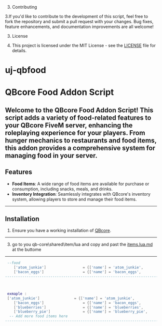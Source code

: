 3. Contributing

3.If you'd like to contribute to the development of this script, feel free to fork the repository and submit a pull request with your changes. Bug fixes, feature enhancements, and documentation improvements are all welcome!

3. License

3. This project is licensed under the MIT License - see the [LICENSE](LICENSE) file for details.




# uj-qbfood

# QBcore Food Addon Script

Welcome to the QBcore Food Addon Script! This script adds a variety of food-related features to your QBcore FiveM server, enhancing the roleplaying experience for your players. From hunger mechanics to restaurants and food items, this addon provides a comprehensive system for managing food in your server.
----------------------------------------------------------------------------------------------------------------------------------------------------------------------------------------------------------------------------------------------------------------------------------------------------------

## Features

- **Food Items**: A wide range of food items are available for purchase or consumption, including snacks, meals, and drinks.
- **Inventory Integration**: Seamlessly integrates with QBcore's inventory system, allowing players to store and manage their food items.

----------------------------------------------------------------------------------------------------------------------------------------------------------------------------------------------------------------------------------------------------------------------------------------------------------

## Installation

1. Ensure you have a working installation of [QBcore](https://github.com/qbcore-framework/qb-core).
----------------------------------------------------------------------------------------------------------------------------------------------------------------------------------------------------------------------------------------------------------------------------------------------------------

3. go to you qb-core\shared\item/lua and copy and past the [items.lua.md](items.lua.md) at the buttome
----------------------------------------------------------------------------------------------------------------------------------------------------------------------------------------------------------------------------------------------------------------------------------------------------------
```lua
 --food
    ['atom_junkie'] 		 		= {['name'] = 'atom_junkie', 	    		['label'] = 'Atom Junkie', 				['weight'] = 100, 	["decay"] = nil,	['type'] = 'item', 		['image'] = 'atom_junkie.png', 			["created"] = nil, 	["delete"] = true,		['unique'] = false, 	['useable'] = true, 	['shouldClose'] = true,		['combinable'] = nil,   ['description'] = ''},
	['bacon_eggs'] 		    		= {['name'] = 'bacon_eggs', 	    		['label'] = 'Bacon n Eggs', 	    	['weight'] = 100, 	["decay"] = nil,	['type'] = 'item', 		['image'] = 'bacon_eggs.png', 			["created"] = nil, 	["delete"] = true,		['unique'] = false, 	['useable'] = true, 	['shouldClose'] = true,		['combinable'] = nil,   ['description'] = ''},
-----------------------------------------------------------------------------------------------------------------------------------------------------------------------------------------------------------------------------------------------------------------------------------------------------------------



 exmaple :
 ['atom_junkie'] 		 		= {['name'] = 'atom_junkie', 	    		['label'] = 'Atom Junkie', 				['weight'] = 100, 	["decay"] = nil,	['type'] = 'item', 		['image'] = 'atom_junkie.png', 			["created"] = nil, 	["delete"] = true,		['unique'] = false, 	['useable'] = true, 	['shouldClose'] = true,		['combinable'] = nil,   ['description'] = ''},
	['bacon_eggs'] 		    		= {['name'] = 'bacon_eggs', 	    		['label'] = 'Bacon n Eggs', 	    	['weight'] = 100, 	["decay"] = nil,	['type'] = 'item', 		['image'] = 'bacon_eggs.png', 			["created"] = nil, 	["delete"] = true,		['unique'] = false, 	['useable'] = true, 	['shouldClose'] = true,		['combinable'] = nil,   ['description'] = ''},
	['blueberries'] 		 		= {['name'] = 'blueberries', 	    		['label'] = 'Blueberries', 				['weight'] = 100, 	["decay"] = nil,	['type'] = 'item', 		['image'] = 'blueberries.png', 			["created"] = nil, 	["delete"] = true,		['unique'] = false, 	['useable'] = true, 	['shouldClose'] = true,		['combinable'] = nil,   ['description'] = ''},
	['blueberry_pie'] 		 		= {['name'] = 'blueberry_pie', 				['label'] = 'Blueberry Pie', 			['weight'] = 100, 	["decay"] = nil,	['type'] = 'item', 		['image'] = 'blueberry_pie.png', 		["created"] = nil, 	["delete"] = true,		['unique'] = false, 	['useable'] = true, 	['shouldClose'] = true,		['combinable'] = nil,   ['description'] = ''},
  -- Add more food items here
-----------------------------------------------------------------------------------------------------------------------------------------------------------------------------------------------------------------------------------------------------------------------------------------------------------------
